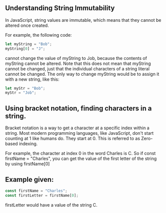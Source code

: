 ## Understanding String Immutability

In JavaScript, string values are immutable, which means that they cannot be altered once created.

For example, the following code:

```JavaScript
let myString = "Bob";
myString[0] = "J";
```
cannot change the value of myString to Job, because the contents of myString cannot be altered. Note that this does not mean that myString cannot be changed, just that the individual characters of a string literal cannot be changed. The only way to change myString would be to assign it with a new string, like this:
```JavaScript
let myStr = "Bob";
myStr = "Job";
```

## Using bracket notation, finding characters in a string.
Bracket notation is a way to get a character at a specific index within a string.
Most modern programming languages, like JavaScript, don't start counting at 1 like humans do. They start at 0. This is referred to as Zero-based indexing.

For example, the character at index 0 in the word Charles is C. So if const firstName = "Charles", you can get the value of the first letter of the string by using firstName[0]
## Example given:
```JavaScript
const firstName = "Charles";
const firstLetter = firstName[0];
```
firstLetter would have a value of the string C.
